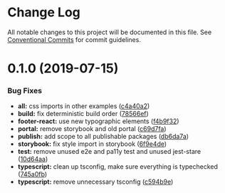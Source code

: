 # Change Log

All notable changes to this project will be documented in this file.
See [Conventional Commits](https://conventionalcommits.org) for commit guidelines.

# 0.1.0 (2019-07-15)


### Bug Fixes

* **all:** css imports in other examples ([c4a40a2](https://github.com/fremtind/jokul/commit/c4a40a2))
* **build:** fix deterministic build order ([78566ef](https://github.com/fremtind/jokul/commit/78566ef))
* **footer-react:** use new typographic elements ([f4b9f32](https://github.com/fremtind/jokul/commit/f4b9f32))
* **portal:** remove storybook and old portal ([c69d7fa](https://github.com/fremtind/jokul/commit/c69d7fa))
* **publish:** add scope to all publishable packages ([db6da7a](https://github.com/fremtind/jokul/commit/db6da7a))
* **storybook:** fix style import in storybook ([6f9e4de](https://github.com/fremtind/jokul/commit/6f9e4de))
* **test:** remove unused e2e and pa11y test and unused jest-stare ([10d64aa](https://github.com/fremtind/jokul/commit/10d64aa))
* **typescript:** clean up tsconfig, make sure everything is typechecked ([745a0fb](https://github.com/fremtind/jokul/commit/745a0fb))
* **typescript:** remove unnecessary tsconfig ([c594b9e](https://github.com/fremtind/jokul/commit/c594b9e))
